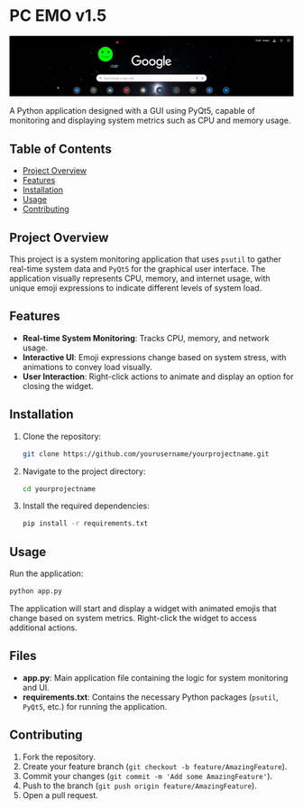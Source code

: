 # PC EMO v1.5

![Demo GIF](assets/Recording2024-11-12011239-ezgif.com-effects.gif)

A Python application designed with a GUI using PyQt5, capable of monitoring and displaying system metrics such as CPU and memory usage.

## Table of Contents
- [Project Overview](#project-overview)
- [Features](#features)
- [Installation](#installation)
- [Usage](#usage)
- [Contributing](#contributing)

## Project Overview

This project is a system monitoring application that uses `psutil` to gather real-time system data and `PyQt5` for the graphical user interface. The application visually represents CPU, memory, and internet usage, with unique emoji expressions to indicate different levels of system load.

## Features

- **Real-time System Monitoring**: Tracks CPU, memory, and network usage.
- **Interactive UI**: Emoji expressions change based on system stress, with animations to convey load visually.
- **User Interaction**: Right-click actions to animate and display an option for closing the widget.

## Installation

1. Clone the repository:
   ```bash
   git clone https://github.com/yourusername/yourprojectname.git
   ```
2. Navigate to the project directory:
   ```bash
   cd yourprojectname
   ```
3. Install the required dependencies:
   ```bash
   pip install -r requirements.txt
   ```

## Usage

Run the application:
```bash
python app.py
```

The application will start and display a widget with animated emojis that change based on system metrics. Right-click the widget to access additional actions.

## Files

- **app.py**: Main application file containing the logic for system monitoring and UI.
- **requirements.txt**: Contains the necessary Python packages (`psutil`, `PyQt5`, etc.) for running the application.

## Contributing

1. Fork the repository.
2. Create your feature branch (`git checkout -b feature/AmazingFeature`).
3. Commit your changes (`git commit -m 'Add some AmazingFeature'`).
4. Push to the branch (`git push origin feature/AmazingFeature`).
5. Open a pull request.


